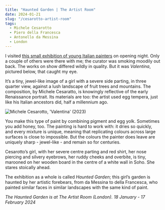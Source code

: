 ```yaml
---
title: "Haunted Garden | The Artist Room"
date: 2024-01-21
slug: "/cesarotto-artist-room"
tags:
  - Michele Cesarotto
  - Piero della Francesca
  - Antonello da Messina
  - London
---
```


I visited [this small exhibition of young Italian painters](https://theartistroom.com/exhibition/haunted-garden-curated-by-leonardo-devito/) on opening night. Only a couple of others were there with me; the curator was smoking moodily out back. The works on show differed wildly in quality. But it was *Valentina*, pictured below, that caught my eye. 

It’s a tiny, jewel-like image of a girl with a severe side parting, in three quarter view, against a lush landscape of fruit trees and mountains. The composition, by Michele Cesaratto, is knowingly reflective of the early Renaissance portrait. Its materials are too: the artist used egg tempera, just like his Italian ancestors did, half a millennium ago.

![Michele Cesarotto, 'Valentina' (2023)](/cesarotto-artist-room-1.jpeg)

You make this type of paint by combining pigment and egg yolk. Sometimes you add honey, too. The painting is hard to work with: it dries so quickly, and every mixture is unique, meaning that replicating colours across large surfaces is close to impossible. But the colours the painter does leave are uniquely sharp - jewel-like - and remain so for centuries.

Cesarotto’s girl, with her severe centre parting and red shirt, her nose piercing and silvery eyebrows, her ruddy cheeks and overbite, is tiny, marooned on her wooden board in the centre of a white wall in Soho. She stares stoically ahead.

The exhibition as a whole is called *Haunted Garden*; this girl’s garden is haunted by her artistic forebears, from da Messina to della Francesca, who painted similar faces in similar landscapes with the same kind of paint.

*The Haunted Garden is at The Artist Room (London). 18 January - 17 February 2024*
